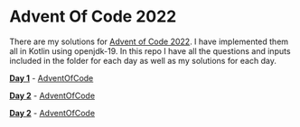 # Advent Of Code 2022

There are my solutions for [Advent of Code 2022](https://adventofcode.com/2022/). I have implemented them all in Kotlin using openjdk-19. In this repo I have all the questions and inputs included in the folder for each day as well as my solutions for each day.

[**Day 1**](/src/main/kotlin/day_01/) - [AdventOfCode](https://adventofcode.com/2022/day/1)

[**Day 2**](/src/main/kotlin/day_02/) - [AdventOfCode](https://adventofcode.com/2022/day/2)

[**Day 2**](/src/main/kotlin/day_02/) - [AdventOfCode](https://adventofcode.com/2022/day/2)